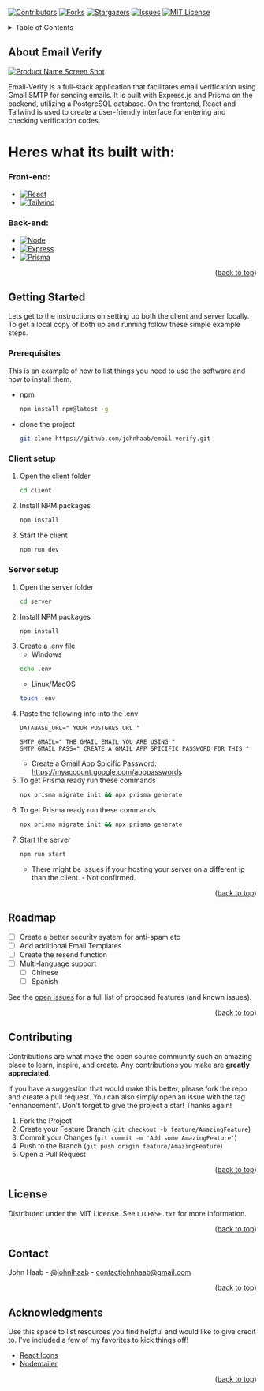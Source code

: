 <!-- Improved compatibility of back to top link: See: https://github.com/othneildrew/Best-README-Template/pull/73 -->
<a name="readme-top"></a>
<!--
*** Thanks for checking out the Best-README-Template. If you have a suggestion
*** that would make this better, please fork the repo and create a pull request
*** or simply open an issue with the tag "enhancement".
*** Don't forget to give the project a star!
*** Thanks again! Now go create something AMAZING! :D
-->



<!-- PROJECT SHIELDS -->
<!--
*** I'm using markdown "reference style" links for readability.
*** Reference links are enclosed in brackets [ ] instead of parentheses ( ).
*** See the bottom of this document for the declaration of the reference variables
*** for contributors-url, forks-url, etc. This is an optional, concise syntax you may use.
*** https://www.markdownguide.org/basic-syntax/#reference-style-links
-->

[![Contributors][contributors-shield]][contributors-url]
[![Forks][forks-shield]][forks-url]
[![Stargazers][stars-shield]][stars-url]
[![Issues][issues-shield]][issues-url]
[![MIT License][license-shield]][license-url]

<!-- TABLE OF CONTENTS -->
<details>
  <summary>Table of Contents</summary>
  <ol>
    <li>
      <a href="#about-the-project">About The Project</a>
      <ul>
        <li><a href="#built-with">Built With</a></li>
      </ul>
    </li>
    <li>
      <a href="#getting-started">Getting Started</a>
      <ul>
        <li><a href="#prerequisites">Prerequisites</a></li>
        <li><a href="#installation">Installation</a></li>
      </ul>
    </li>
    <li><a href="#usage">Usage</a></li>
    <li><a href="#roadmap">Roadmap</a></li>
    <li><a href="#contributing">Contributing</a></li>
    <li><a href="#license">License</a></li>
    <li><a href="#contact">Contact</a></li>
    <li><a href="#acknowledgments">Acknowledgments</a></li>
  </ol>
</details>



<!-- ABOUT THE PROJECT -->
## About Email Verify

[![Product Name Screen Shot][product-screenshot]](https://example.com)

Email-Verify is a full-stack application that facilitates email verification using Gmail SMTP for sending emails. 
It is built with Express.js and Prisma on the backend, utilizing a PostgreSQL database. On the frontend, React and 
Tailwind is used to create a user-friendly interface for entering and checking verification codes.

# Heres what its built with:

### Front-end:
* [![React][React.js]][React-url]
* [![Tailwind][TailwindCSS]][Tailwind-url]

### Back-end:
* [![Node][Node.js]][Node-url]
* [![Express][Express.js]][Express-url]
* [![Prisma][Prisma]][Prisma-url]


<p align="right">(<a href="#readme-top">back to top</a>)</p>



<!-- GETTING STARTED -->
## Getting Started

Lets get to the instructions on setting up both the client and server locally.
To get a local copy of both up and running follow these simple example steps.

### Prerequisites

This is an example of how to list things you need to use the software and how to install them.
* npm
  ```sh
  npm install npm@latest -g
  ```
* clone the project
  ```sh
  git clone https://github.com/johnhaab/email-verify.git
  ```



### Client setup

1. Open the client folder
   ```sh
   cd client
   ```
3. Install NPM packages
   ```sh
   npm install
   ```
4. Start the client
   ```sh
   npm run dev
   ```

### Server setup

1. Open the server folder
   ```sh
   cd server
   ```
2. Install NPM packages
   ```sh
   npm install
   ```
3. Create a .env file
   * Windows
   ```sh
   echo .env
   ```
   * Linux/MacOS
   ```sh
   touch .env
   ```
4. Paste the following info into the .env
   ```env
   DATABASE_URL=" YOUR POSTGRES URL "

   SMTP_GMAIL=" THE GMAIL EMAIL YOU ARE USING "
   SMTP_GMAIL_PASS=" CREATE A GMAIL APP SPICIFIC PASSWORD FOR THIS "
   ```
   * Create a Gmail App Spicific Password: https://myaccount.google.com/apppasswords
5. To get Prisma ready run these commands
   ```sh
   npx prisma migrate init && npx prisma generate
   ```
6. To get Prisma ready run these commands
   ```sh
   npx prisma migrate init && npx prisma generate
   ```
7. Start the server
   ```sh
   npm run start
   ```
   * There might be issues if your hosting your server on a different ip than the client. - Not confirmed.

<p align="right">(<a href="#readme-top">back to top</a>)</p>



<!-- ROADMAP -->
## Roadmap

- [ ] Create a better security system for anti-spam etc
- [ ] Add additional Email Templates
- [ ] Create the resend function
- [ ] Multi-language support
    - [ ] Chinese
    - [ ] Spanish

See the [open issues](https://github.com/othneildrew/Best-README-Template/issues) for a full list of proposed features (and known issues).

<p align="right">(<a href="#readme-top">back to top</a>)</p>



<!-- CONTRIBUTING -->
## Contributing

Contributions are what make the open source community such an amazing place to learn, inspire, and create. Any contributions you make are **greatly appreciated**.

If you have a suggestion that would make this better, please fork the repo and create a pull request. You can also simply open an issue with the tag "enhancement".
Don't forget to give the project a star! Thanks again!

1. Fork the Project
2. Create your Feature Branch (`git checkout -b feature/AmazingFeature`)
3. Commit your Changes (`git commit -m 'Add some AmazingFeature'`)
4. Push to the Branch (`git push origin feature/AmazingFeature`)
5. Open a Pull Request

<p align="right">(<a href="#readme-top">back to top</a>)</p>



<!-- LICENSE -->
## License

Distributed under the MIT License. See `LICENSE.txt` for more information.

<p align="right">(<a href="#readme-top">back to top</a>)</p>



<!-- CONTACT -->
## Contact

John Haab - [@johnlhaab](https://x.com/johnlhaab) - contactjohnhaab@gmail.com

<p align="right">(<a href="#readme-top">back to top</a>)</p>



<!-- ACKNOWLEDGMENTS -->
## Acknowledgments

Use this space to list resources you find helpful and would like to give credit to. I've included a few of my favorites to kick things off!

* [React Icons](https://react-icons.github.io/react-icons/)
* [Nodemailer](https://nodemailer.com/)

<p align="right">(<a href="#readme-top">back to top</a>)</p>



<!-- MARKDOWN LINKS & IMAGES -->
<!-- https://www.markdownguide.org/basic-syntax/#reference-style-links -->
[contributors-shield]: https://img.shields.io/github/contributors/othneildrew/Best-README-Template.svg?style=for-the-badge
[contributors-url]: https://github.com/othneildrew/Best-README-Template/graphs/contributors
[forks-shield]: https://img.shields.io/github/forks/othneildrew/Best-README-Template.svg?style=for-the-badge
[forks-url]: https://github.com/othneildrew/Best-README-Template/network/members
[stars-shield]: https://img.shields.io/github/stars/othneildrew/Best-README-Template.svg?style=for-the-badge
[stars-url]: https://github.com/othneildrew/Best-README-Template/stargazers
[issues-shield]: https://img.shields.io/github/issues/othneildrew/Best-README-Template.svg?style=for-the-badge
[issues-url]: https://github.com/othneildrew/Best-README-Template/issues
[license-shield]: https://img.shields.io/github/license/othneildrew/Best-README-Template.svg?style=for-the-badge
[license-url]: https://github.com/othneildrew/Best-README-Template/blob/master/LICENSE.txt
[product-screenshot]: images/screenshot.png
[React.js]: https://img.shields.io/badge/React-20232A?style=for-the-badge&logo=react&logoColor=61DAFB
[React-url]: https://reactjs.org/
[TailwindCSS]: https://img.shields.io/badge/tailwindcss-%2338B2AC.svg?style=for-the-badge&logo=tailwind-css&logoColor=white
[Tailwind-url]: https://tailwindcss.com/
[Node.js]: https://img.shields.io/badge/node.js-6DA55F?style=for-the-badge&logo=node.js&logoColor=white        
[Node-url]: https://nodejs.org/en
[Express.js]: https://img.shields.io/badge/express.js-%23404d59.svg?style=for-the-badge&logo=express&logoColor=%2361DAFB
[Express-url]: https://expressjs.com/
[Prisma]: https://img.shields.io/badge/Prisma-3982CE?style=for-the-badge&logo=Prisma&logoColor=white
[Prisma-url]: https://www.prisma.io/
